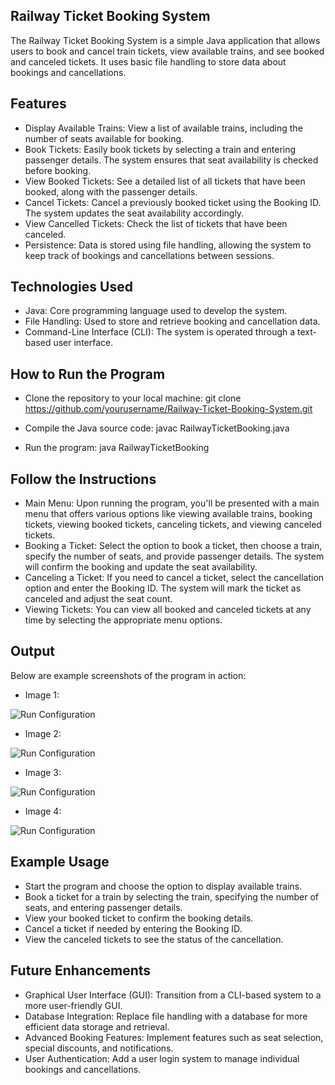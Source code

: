 ## Railway Ticket Booking System
The Railway Ticket Booking System is a simple Java application that allows users to book and cancel train tickets, view available trains, and see booked and canceled tickets. It uses basic file handling to store data about bookings and cancellations.

## Features
- Display Available Trains: View a list of available trains, including the number of seats available for booking.
- Book Tickets: Easily book tickets by selecting a train and entering passenger details. The system ensures that seat availability is checked before booking.
- View Booked Tickets: See a detailed list of all tickets that have been booked, along with the passenger details.
- Cancel Tickets: Cancel a previously booked ticket using the Booking ID. The system updates the seat availability accordingly.
- View Cancelled Tickets: Check the list of tickets that have been canceled.
- Persistence: Data is stored using file handling, allowing the system to keep track of bookings and cancellations between sessions.

## Technologies Used
- Java: Core programming language used to develop the system.
- File Handling: Used to store and retrieve booking and cancellation data.
- Command-Line Interface (CLI): The system is operated through a text-based user interface.

## How to Run the Program
- Clone the repository to your local machine:
git clone https://github.com/yourusername/Railway-Ticket-Booking-System.git

- Compile the Java source code:
javac RailwayTicketBooking.java

- Run the program:
java RailwayTicketBooking

## Follow the Instructions
- Main Menu: Upon running the program, you'll be presented with a main menu that offers various options like viewing available trains, booking tickets, viewing booked tickets, canceling tickets, and viewing canceled tickets.
- Booking a Ticket: Select the option to book a ticket, then choose a train, specify the number of seats, and provide passenger details. The system will confirm the booking and update the seat availability.
- Canceling a Ticket: If you need to cancel a ticket, select the cancellation option and enter the Booking ID. The system will mark the ticket as canceled and adjust the seat count.
- Viewing Tickets: You can view all booked and canceled tickets at any time by selecting the appropriate menu options.

## Output
Below are example screenshots of the program in action:

- Image 1:

 ![Run Configuration](https://i.imgur.com/wFpSA94.png) 
 
- Image 2:

 ![Run Configuration](https://i.imgur.com/BHhXuHc.png)
  
- Image 3:

 ![Run Configuration](https://i.imgur.com/AOdBCcw.png) 
 
- Image 4:

 ![Run Configuration](https://i.imgur.com/BdiFT3k.png) 
 
## Example Usage
- Start the program and choose the option to display available trains.
- Book a ticket for a train by selecting the train, specifying the number of seats, and entering passenger details.
- View your booked ticket to confirm the booking details.
- Cancel a ticket if needed by entering the Booking ID.
- View the canceled tickets to see the status of the cancellation.

## Future Enhancements
- Graphical User Interface (GUI): Transition from a CLI-based system to a more user-friendly GUI.
- Database Integration: Replace file handling with a database for more efficient data storage and retrieval.
- Advanced Booking Features: Implement features such as seat selection, special discounts, and notifications.
- User Authentication: Add a user login system to manage individual bookings and cancellations.
